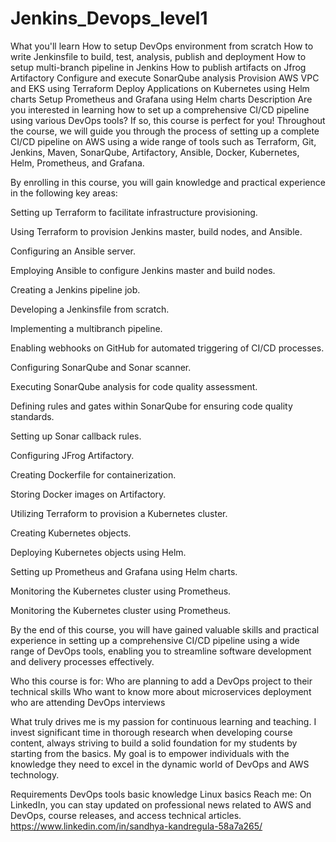# Jenkins_Devops_level1
What you'll learn
How to setup DevOps environment from scratch
How to write Jenkinsfile to build, test, analysis, publish and deployment
How to setup multi-branch pipeline in Jenkins
How to publish artifacts on Jfrog Artifactory
Configure and execute SonarQube analysis
Provision AWS VPC and EKS using Terraform
Deploy Applications on Kubernetes using Helm charts
Setup Prometheus and Grafana using Helm charts
Description
Are you interested in learning how to set up a comprehensive CI/CD pipeline using various DevOps tools? If so, this course is perfect for you! Throughout the course, we will guide you through the process of setting up a complete CI/CD pipeline on AWS using a wide range of tools such as Terraform, Git, Jenkins, Maven, SonarQube, Artifactory, Ansible, Docker, Kubernetes, Helm, Prometheus, and Grafana.

By enrolling in this course, you will gain knowledge and practical experience in the following key areas:

Setting up Terraform to facilitate infrastructure provisioning.

Using Terraform to provision Jenkins master, build nodes, and Ansible.

Configuring an Ansible server.

Employing Ansible to configure Jenkins master and build nodes.

Creating a Jenkins pipeline job.

Developing a Jenkinsfile from scratch.

Implementing a multibranch pipeline.

Enabling webhooks on GitHub for automated triggering of CI/CD processes.

Configuring SonarQube and Sonar scanner.

Executing SonarQube analysis for code quality assessment.

Defining rules and gates within SonarQube for ensuring code quality standards.

Setting up Sonar callback rules.

Configuring JFrog Artifactory.

Creating Dockerfile for containerization.

Storing Docker images on Artifactory.

Utilizing Terraform to provision a Kubernetes cluster.

Creating Kubernetes objects.

Deploying Kubernetes objects using Helm.

Setting up Prometheus and Grafana using Helm charts.

Monitoring the Kubernetes cluster using Prometheus.

Monitoring the Kubernetes cluster using Prometheus.

By the end of this course, you will have gained valuable skills and practical experience in setting up a comprehensive CI/CD pipeline using a wide range of DevOps tools, enabling you to streamline software development and delivery processes effectively.

Who this course is for:
Who are planning to add a DevOps project to their technical skills
Who want to know more about microservices deployment
who are attending DevOps interviews

What truly drives me is my passion for continuous learning and teaching. I invest significant time in thorough research when developing course content, always striving to build a solid foundation for my students by starting from the basics. My goal is to empower individuals with the knowledge they need to excel in the dynamic world of DevOps and AWS technology.

Requirements
DevOps tools basic knowledge
Linux basics
Reach me: On LinkedIn, you can stay updated on professional news related to AWS and DevOps, course releases, and access technical articles. 
https://www.linkedin.com/in/sandhya-kandregula-58a7a265/
